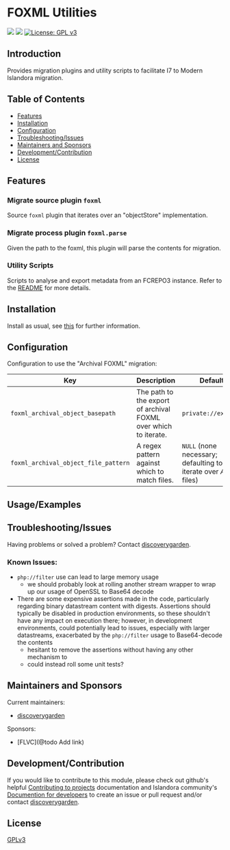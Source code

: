 # FOXML Utilities

![](https://github.com/discoverygarden/foxml/actions/workflows/auto_lint.yml/badge.svg)
![](https://github.com/discoverygarden/foxml/actions/workflows/auto-semver.yml/badge.svg)
[![License: GPL v3](https://img.shields.io/badge/License-GPLv3-blue.svg)](https://www.gnu.org/licenses/gpl-3.0)

## Introduction

Provides migration plugins and utility scripts to facilitate I7 to Modern Islandora migration.

## Table of Contents

* [Features](#features)
* [Installation](#installation)
* [Configuration](#configuration)
* [Troubleshooting/Issues](#troubleshootingissues)
* [Maintainers and Sponsors](#maintainers-and-sponsors)
* [Development/Contribution](#developmentcontribution)
* [License](#license)

## Features

### Migrate source plugin `foxml`

Source `foxml` plugin that iterates over an "objectStore" implementation.

### Migrate process plugin `foxml.parse`

Given the path to the foxml, this plugin will parse the contents for migration.

### Utility Scripts

Scripts to analyse and export metadata from an FCREPO3 instance. Refer to the [README](https://github.com/discoverygarden/foxml/blob/main/scripts/README.md) for more details.

## Installation

Install as usual, see
[this](https://drupal.org/documentation/install/modules-themes/modules-8) for
further information.

## Configuration

Configuration to use the
"Archival FOXML" migration:

|Key|Description|Default|
|---|---|---|
|`foxml_archival_object_basepath`|The path to the export of archival FOXML over which to iterate.|`private://exports`|
|`foxml_archival_object_file_pattern`|A regex pattern against which to match files.|`NULL` (none necessary; defaulting to iterate over _ALL_ files)|

## Usage/Examples

## Troubleshooting/Issues

Having problems or solved a problem? Contact
[discoverygarden](http://support.discoverygarden.ca).

### Known Issues:
* `php://filter` use can lead to large memory usage
  * we should probably look at rolling another stream wrapper to wrap up our
    usage of OpenSSL to Base64 decode
* There are some expensive assertions made in the code,
  particularly regarding binary datastream content with digests. Assertions should
  typically be disabled in production environments, so these shouldn't have any
  impact on execution there; however, in development environments, could
  potentially lead to issues, especially with larger datastreams, exacerbated by
  the `php://filter` usage to Base64-decode the contents
  * hesitant to remove the assertions without having any other mechanism to
  * could instead roll some unit tests?

## Maintainers and Sponsors

Current maintainers:

* [discoverygarden](http://www.discoverygarden.ca)

Sponsors:

* [FLVC](@todo Add link)

## Development/Contribution

If you would like to contribute to this module, please check out github's helpful
[Contributing to projects](https://docs.github.com/en/get-started/quickstart/contributing-to-projects) documentation and Islandora community's [Documention for developers](https://islandora.github.io/documentation/contributing/CONTRIBUTING/#github-issues) to create an issue or pull request and/or
contact [discoverygarden](http://support.discoverygarden.ca).

## License

[GPLv3](http://www.gnu.org/licenses/gpl-3.0.txt)
